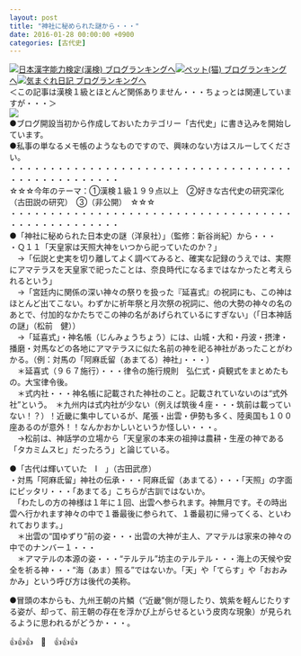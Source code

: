 ```yaml
---
layout: post
title: "神社に秘められた謎から・・・"
date: 2016-01-28 00:00:00 +0900
categories: [古代史]
---
```


[![](/syuusyuu9701/assets/images/神社に秘められた謎から・・・-br_c_3028_1.gif)](http://blog.with2.net/link.php?1659096:3028 "日本漢字能力検定(漢検) ブログランキングへ")[日本漢字能力検定(漢検) ブログランキングへ](http://blog.with2.net/link.php?1659096:3028)[![](/syuusyuu9701/assets/images/神社に秘められた謎から・・・-br_c_1348_1.gif)](http://blog.with2.net/link.php?1659096:1348 "ペット(猫) ブログランキングへ")[ペット(猫) ブログランキングへ](http://blog.with2.net/link.php?1659096:1348)[![](/syuusyuu9701/assets/images/神社に秘められた謎から・・・-br_c_9257_1.gif)](http://blog.with2.net/link.php?1659096:9257 "気まぐれ日記 ブログランキングへ")[気まぐれ日記 ブログランキングへ](http://blog.with2.net/link.php?1659096:9257)  
＜この記事は漢検１級とほとんど関係ありません・・・ちょっとは関連していますが・・・＞  
![](/syuusyuu9701/assets/images/神社に秘められた謎から・・・-4478c561257137cb1cd5df3244e89e39.jpg)  
●ブログ開設当初から作成しておいたカテゴリー「古代史」に書き込みを開始しています。  
●私事の単なるメモ帳のようなものですので、興味のない方はスルーしてください。  
・・・・・・・・・・・・・・・・・・・・・・・・・・・・・・・・・・・・・・・・・・・・・・・・・・  
☆☆☆今年のテーマ：①漢検１級１９９点以上　②好きな古代史の研究深化（古田説の研究）　③（非公開）　☆☆☆　　  
・・・・・・・・・・・・・・・・・・・・・・・・・・・・・・・・・・・・・・・・・・・・・・・・・・  
●「神社に秘められた日本史の謎（洋泉社）」（監修：新谷尚紀）から・・・  
・Ｑ１１「天皇家は天照大神をいつから祀っていたのか？」  
　→「伝説と史実を切り離してよく調べてみると、確実な記録のうえでは、実際にアマテラスを天皇家で祀ったことは、奈良時代になるまではなかったと考えられるという」  
　→「宮廷内に関係の深い神々の祭りを扱った『延喜式』の祝詞にも、この神はほとんど出てこない。わずかに祈年祭と月次祭の祝詞に、他の大勢の神々の名のあとで、付加的なかたちでこの神の名があげられているにすぎない」（「日本神話の謎」（松前　健））  
　→「延喜式」・神名帳（じんみょうちょう）には、山城・大和・丹波・摂津・播磨・対馬などの各地にアマテラスに似た名前の神を祀る神社があったことがわかる。（例：対馬の「阿麻氐留（あまてる）神社」・・・）  
　＊延喜式（９６７施行）・・・律令の施行規則　弘仁式・貞観式をまとめたもの。大宝律令後。  
　＊式内社・・・神名帳に記載された神社のこと。記載されていないのは“式外社”という。　＊九州内は式内社が少ない（例えば筑後４座・・・筑前は載っていない！？）！近畿に集中しているが、尾張・出雲・伊勢も多く、陸奥国も１００座あるのが意外！！なんかおかしいというか怪しい・・・。  
　→松前は、神話学の立場から「天皇家の本来の祖抻は農耕・生産の神である「タカミムスヒ」だったろう」と論じている。  
  
●「古代は輝いていた　Ⅰ　」（古田武彦）  
・対馬「阿麻氐留」神社の伝承・・・阿麻氐留（あまてる）・・・「天照」の字面にピッタリ・・・「あまてる」こちらが古訓ではないか。  
　「わたしの方の神様は１年に１回、出雲へ参られます。神無月です。その時出雲へ行かれます神々の中で１番最後に参られて、１番最初に帰ってくる、といわれております。」  
　＊出雲の“国ゆずり”前の姿・・・出雲の大神が主人、アマテルは家来の神々の中でのナンバー１・・・  
　＊アマテルの本源の姿・・・“テルテル”坊主のテルテル・・・海上の天候や安全を祈る神・・・“海（あま）照る”ではないか。「天」や「てらす」や「おおみかみ」という呼び方は後代の美称。  
  
●冒頭の本からも、九州王朝の片鱗（“近畿”側が隠したり、筑紫を軽んじたりする姿が、却って、前王朝の存在を浮かび上がらせるという皮肉な現象）が見られるように思われるがどうか・・・。  
  
👍👍👍　🙊　👍👍👍  
  
  
  
  
　　　